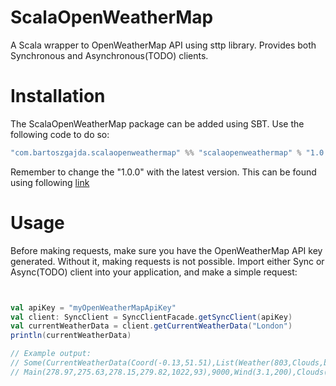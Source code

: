 # ScalaOpenWeatherMap
A Scala wrapper to OpenWeatherMap API using sttp library. Provides both Synchronous and Asynchronous(TODO) clients.
# Installation
The ScalaOpenWeatherMap package can be added using SBT. Use the following code to do so:
```scala
"com.bartoszgajda.scalaopenweathermap" %% "scalaopenweathermap" % "1.0.0"
```
Remember to change the "1.0.0" with the latest version. This can be found using following [link](https://search.maven.org/search?q=com.bartoszgajda)
# Usage
Before making requests, make sure you have the OpenWeatherMap API key generated. Without it, making requests is not possible. Import either Sync or Async(TODO) client into your application, and make a simple request:
```scala


val apiKey = "myOpenWeatherMapApiKey"
val client: SyncClient = SyncClientFacade.getSyncClient(apiKey)
val currentWeatherData = client.getCurrentWeatherData("London")
println(currentWeatherData)

// Example output:
// Some(CurrentWeatherData(Coord(-0.13,51.51),List(Weather(803,Clouds,broken clouds,04n)),stations,
// Main(278.97,275.63,278.15,279.82,1022,93),9000,Wind(3.1,200),Clouds(75),1579902330,0,2643743,London,200))
```
